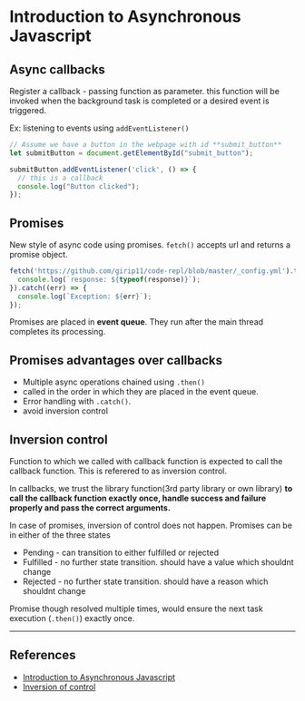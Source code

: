 # Introduction to Asynchronous Javascript

## Async callbacks

Register a callback - passing function as parameter. this function will be invoked when the background task is completed or a desired event is triggered.

Ex: listening to events using `addEventListener()`

```Javascript
// Assume we have a button in the webpage with id **submit_button**
let submitButton = document.getElementById("submit_button");

submitButton.addEventListener('click', () => {
  // this is a callback
  console.log("Button clicked");
});

```

## Promises

New style of async code using promises.
`fetch()` accepts url and returns a promise object.

```Javascript
fetch('https://github.com/girip11/code-repl/blob/master/_config.yml').then((response) => {
  console.log(`response: ${typeof(response)}`);
}).catch((err) => {
  console.log(`Exception: ${err}`);
});
```

Promises are placed in **event queue**. They run after the main thread completes its processing.

## Promises advantages over callbacks

* Multiple async operations chained using `.then()`
* called in the order in which they are placed in the event queue.
* Error handling with `.catch()`.
* avoid inversion control

## Inversion control

Function to which we called with callback function is expected to call the callback function. This is referered to as inversion control.

In callbacks, we trust the library function(3rd party library or own library) **to call the callback function exactly once, handle success and failure properly and pass the correct arguments.**

In case of promises, inversion of control does not happen. Promises can be in either of the three states

* Pending - can transition to either fulfilled or rejected
* Fulfilled - no further state transition. should have a value which shouldnt change
* Rejected - no further state transition. should have a reason which shouldnt change

Promise though resolved multiple times, would ensure the next task execution (`.then()`) exactly once.

---

## References

* [Introduction to Asynchronous Javascript](https://developer.mozilla.org/en-US/docs/Learn/JavaScript/Asynchronous/Introducing)
* [Inversion of control](https://www.youtube.com/watch?v=bAlczbDUXx8)
